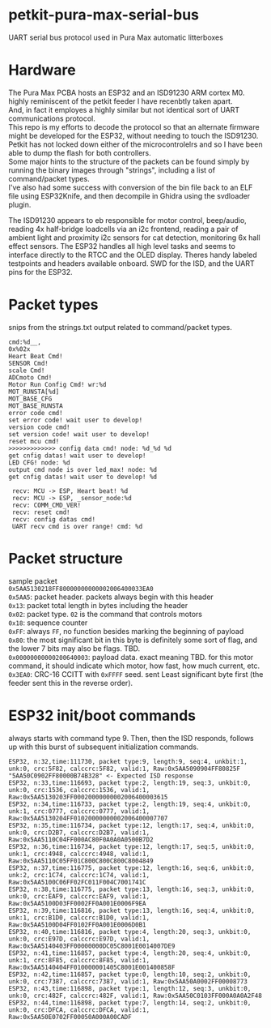 # petkit-pura-max-serial-bus
UART serial bus protocol used in Pura Max automatic litterboxes

# Hardware
The Pura Max PCBA hosts an ESP32 and an ISD91230 ARM cortex M0. highly reminiscent of the petkit feeder I have recenbtly taken apart.<br/> 
And, in fact it employes a highly similar but not identical sort of UART communications protocol. <br/>
This repo is my efforts to decode the protocol so that an alternate firmware might be developed for the ESP32, without needing to touch the ISD91230.<br/>
Petkit has not locked down either of the microcontrolelrs and so I have been able to dump the flash for both controllers. <br/>
Some major hints to the structure of the packets can be found simply by running the binary images through "strings", including a list of command/packet types.<br/>
I've also had some success with conversion of the bin file back to an ELF file using ESP32Knife, and then decompile in Ghidra using the svdloader plugin.  <br/>


The ISD91230 appears to eb responsible for motor control, beep/audio, reading 4x half-bridge loadcells via an i2c frontend, reading a pair of ambient light and proximity i2c sensors for cat detection, monitoring 6x hall effect sensors. 
The ESP32 handles all high level tasks and seems to interface directly to the RTCC and the OLED display. 
Theres handy labeled testpoints and headers available onboard. SWD for the ISD, and the UART pins for the ESP32. 

# Packet types
snips from the strings.txt output related to command/packet types.

```
cmd:%d__,
0x%02x
Heart Beat Cmd!
SENSOR Cmd!
scale Cmd!
ADCmoto Cmd!
Motor Run Config Cmd! wr:%d
MOT_RUNSTA[%d]
MOT_BASE_CFG
MOT_BASE_RUNSTA
error code cmd!
set error code! wait user to develop!
version code cmd!
set version code! wait user to develop!
reset mcu cmd!
>>>>>>>>>>>>> config data cmd! node: %d_%d %d
get cnfig datas! wait user to develop!
LED CFG! node: %d
output cmd node is over led_max! node: %d
get cnfig datas! wait user to develop! %d
```

```
 recv: MCU -> ESP, Heart beat! %d 
 recv: MCU -> ESP, _sensor_node:%d 
 recv: COMM_CMD_VER!
 recv: reset cmd!
 recv: config datas cmd!
 UART recv cmd is over range! cmd: %d
```

# Packet structure

sample packet<br/>
`0x5AA5130218FF80000000000002006400033EA0`<br/>
`0x5AA5`: packet header. packets always begin with this header<br/>
`0x13`: packet total length in bytes including the header<br/>
`0x02`: packet type. `02` is the command that controls motors<br/>
`0x18`: sequence counter<br/>
`0xFF`: always `FF`, no function besides marking the beginning of payload<br/>
`0x80`: the most significant bit in this byte is definitely some sort of flag, and the lower 7 bits may also be flags. TBD.<br/>
`0x00000000000200640003`: payload data. exact meaning TBD. for this motor command, it should indicate which motor, how fast, how much current, etc.<br/>
`0x3EA0`: CRC-16 CCITT with `0xFFFF` seed. sent Least significant byte first (the feeder sent this in the reverse order). <br/>

# ESP32 init/boot commands

always starts with command type 9. Then, then the ISD responds, follows up with this burst of subsequent initialization commands. <br/>
```
ESP32, n:32,time:111730, packet type:9, length:9, seq:4, unkbit:1, unk:0, crc:5F82, calccrc:5F82, valid:1, Raw:0x5AA5090904FF80825F
"5AA50C0902FF80000B74B328" <- Expected ISD response
ESP32, n:33,time:116693, packet type:2, length:19, seq:3, unkbit:0, unk:0, crc:1536, calccrc:1536, valid:1, Raw:0x5AA5130203FF00020000000002006400003615
ESP32, n:34,time:116733, packet type:2, length:19, seq:4, unkbit:0, unk:1, crc:0777, calccrc:0777, valid:1, Raw:0x5AA5130204FF01020000000002006400007707
ESP32, n:35,time:116734, packet type:12, length:17, seq:4, unkbit:0, unk:0, crc:D2B7, calccrc:D2B7, valid:1, Raw:0x5AA5110C04FF000AC80F0A0A0A0500B7D2
ESP32, n:36,time:116734, packet type:12, length:17, seq:5, unkbit:0, unk:1, crc:4948, calccrc:4948, valid:1, Raw:0x5AA5110C05FF01C800C800C800C8004849
ESP32, n:37,time:116775, packet type:12, length:16, seq:6, unkbit:0, unk:2, crc:1C74, calccrc:1C74, valid:1, Raw:0x5AA5100C06FF02FC011F004C7001741C
ESP32, n:38,time:116775, packet type:13, length:16, seq:3, unkbit:0, unk:0, crc:EAF9, calccrc:EAF9, valid:1, Raw:0x5AA5100D03FF0002FF0A001E0006F9EA
ESP32, n:39,time:116816, packet type:13, length:16, seq:4, unkbit:0, unk:1, crc:B1D0, calccrc:B1D0, valid:1, Raw:0x5AA5100D04FF0102FF0A001E0006D0B1
ESP32, n:40,time:116816, packet type:4, length:20, seq:3, unkbit:0, unk:0, crc:E97D, calccrc:E97D, valid:1, Raw:0x5AA5140403FF00000000DC05C8001E0014007DE9
ESP32, n:41,time:116857, packet type:4, length:20, seq:4, unkbit:0, unk:1, crc:8F85, calccrc:8F85, valid:1, Raw:0x5AA5140404FF010000001405C8001E001400858F
ESP32, n:42,time:116857, packet type:0, length:10, seq:2, unkbit:0, unk:0, crc:7387, calccrc:7387, valid:1, Raw:0x5AA50A0002FF00008773
ESP32, n:43,time:116898, packet type:1, length:12, seq:3, unkbit:0, unk:0, crc:482F, calccrc:482F, valid:1, Raw:0x5AA50C0103FF000A0A0A2F48
ESP32, n:44,time:116898, packet type:7, length:14, seq:2, unkbit:0, unk:0, crc:DFCA, calccrc:DFCA, valid:1, Raw:0x5AA50E0702FF00050A000A00CADF
```
